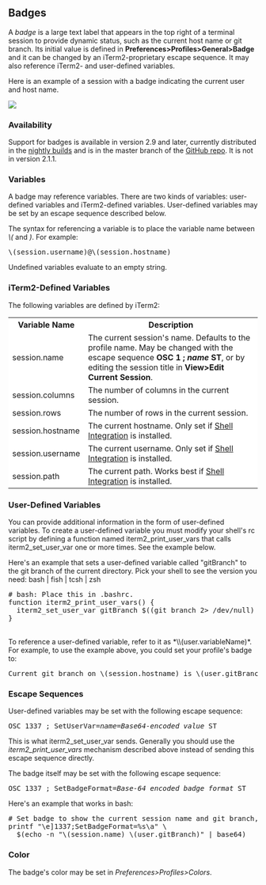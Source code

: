 <script>
function show(name) {
  document.getElementById("bash").style.display="none";
  document.getElementById("fish").style.display="none";
  document.getElementById("tcsh").style.display="none";
  document.getElementById("zsh").style.display="none";
  document.getElementById(name).style.display="";
}
</script>

## Badges

A *badge* is a large text label that appears in the top right of a terminal session to provide dynamic status, such as the current host name or git branch. Its initial value is defined in <strong>Preferences&gt;Profiles&gt;General&gt;Badge</strong> and it can be changed by an iTerm2-proprietary escape sequence. It may also reference iTerm2- and user-defined variables.

Here is an example of a session with a badge indicating the current user and host name.

<img src="images/Badge.png">

### Availability

Support for badges is available in version 2.9 and later, currently distributed in the <a href="/nightly/latest">nightly builds</a> and is in the master branch of the <a href="https://github.com/gnachman/iTerm2">GitHub repo</a>. It is not in version 2.1.1.

### Variables

A badge may reference variables. There are two kinds of variables: user-defined variables and iTerm2-defined variables. User-defined variables may be set by an escape sequence described below.

The syntax for referencing a variable is to place the variable name between *\\(* and *)*. For example:

<pre>
\(session.username)@\(session.hostname)
</pre>

Undefined variables evaluate to an empty string.

### iTerm2-Defined Variables

The following variables are defined by iTerm2:

<table style="background: white">
  <tr class="tableheader">
    <th style="width: 100pt">Variable Name</th>
    <th>Description</th>
  </tr>

  <tr>
    <td>session.name</td>
    <td>The current session's name. Defaults to the profile name. May be changed with the escape sequence <strong>OSC 1 ; <i>name</i> ST</strong>, or by editing the session title in <strong>View&gt;Edit Current Session</strong>.</td>
  </tr>

  <tr>
    <td>session.columns</td>
    <td>The number of columns in the current session.</td>
  </tr>

  <tr>
    <td>session.rows</td>
    <td>The number of rows in the current session.</td>
  </tr>

  <tr>
    <td>session.hostname</td>
    <td>The current hostname. Only set if <a href="shell_integration.html">Shell Integration</a> is installed.</td>
  </tr>

  <tr>
    <td>session.username</td>
    <td>The current username. Only set if <a href="shell_integration.html">Shell Integration</a> is installed.</td>
  </tr>

  <tr>
    <td>session.path</td>
    <td>The current path. Works best if <a href="shell_integration.html">Shell Integration</a> is installed.</td>
  </tr>
</table>

### User-Defined Variables

You can provide additional information in the form of user-defined variables. To create a user-defined variable you must modify your shell's rc script by defining a function named iterm2_print_user_vars that calls iterm2_set_user_var one or more times. See the example below.

Here's an example that sets a user-defined variable called "gitBranch" to the git branch of the current directory. Pick your shell to see the version you need: <a style="cursor:pointer" onclick="show('bash')">bash</a> | 
<a style="cursor:pointer" onclick="show('fish')">fish</a> | 
<a style="cursor:pointer" onclick="show('tcsh')">tcsh</a> | 
<a style="cursor:pointer" onclick="show('zsh')">zsh</a>

<pre id="bash">
# bash: Place this in .bashrc.
function iterm2_print_user_vars() {
  iterm2_set_user_var gitBranch $((git branch 2> /dev/null) | grep \* | cut -c3-)
}
</pre>
<pre id="fish" style="display: none">
# fish: Place this in ~/.config/fish/config.fish after the line
# "source ~/.iterm2_shell_integration.fish".
function iterm2_print_user_vars
  iterm2_set_user_var gitBranch (git branch 2> /dev/null | grep \* | cut -c3-)
end
</pre>
<pre id="tcsh" style="display: none">
# tcsh: Place this in .tcshrc
alias get_current_branch "bash -c '((git branch 2> /dev/null) | grep \* | cut -c3-)'"
alias _iterm2_user_defined_vars \
    'iterm2_set_user_var gitBranch `get_current_branch | base64`'

# Note: you always need to manually base64 encode the second argument to
# iterm2_set_user_var. If you want to define more than one variable,
# use the pattern:
# alias _iterm2_user_defined_vars \
#   '(iterm2_set_user_var key1 value1; iterm2_set_user_var key2 value2; ...)'
</pre>
<pre id="zsh" style="display: none">
# zsh: Place this in .zshrc after "source /Users/georgen/.iterm2_shell_integration.zsh".
iterm2_print_user_vars() {
  iterm2_set_user_var gitBranch $((git branch 2> /dev/null) | grep \* | cut -c3-)
}
</pre>
<br/>
To reference a user-defined variable, refer to it as *\\(user.variableName)*. For example, to use the example above, you could set your profile's badge to:

<pre>
Current git branch on \(session.hostname) is \(user.gitBranch)
</pre>

### Escape Sequences

User-defined variables may be set with the following escape sequence:

<pre>
OSC 1337 ; SetUserVar=<i>name</i>=<i>Base64-encoded value</i> ST
</pre>

This is what iterm2_set_user_var sends. Generally you should use the *iterm2_print_user_vars* mechanism described above instead of sending this escape sequence directly.

The badge itself may be set with the following escape sequence:

<pre>
OSC 1337 ; SetBadgeFormat=<i>Base-64 encoded badge format</i> ST
</pre>

Here's an example that works in bash:

<pre style="white-space: pre">
# Set badge to show the current session name and git branch, if any is set.
printf "\e]1337;SetBadgeFormat=%s\a" \
  $(echo -n "\(session.name) \(user.gitBranch)" | base64)
</pre>

### Color

The badge's color may be set in *Preferences&gt;Profiles&gt;Colors*.

